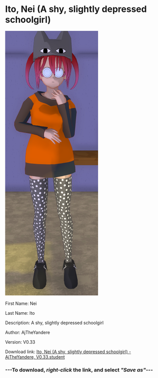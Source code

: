 # Ito, Nei (A shy, slightly depressed schoolgirl)

<img src = "https://raw.githubusercontent.com/Arbiter1223/Daigaku-Gurashi-Custom-Students/master/Students/Files/Ito%2C%20Nei%20(A%20shy%2C%20slightly%20depressed%20schoolgirl).png">

First Name: Nei

Last Name: Ito

Description: A shy, slightly depressed schoolgirl

Author: AjTheYandere

Version: V0.33

Download link: <a href="https://raw.githubusercontent.com/Arbiter1223/Daigaku-Gurashi-Custom-Students/master/Students/Files/Ito%2C%20Nei%20(A%20shy%2C%20slightly%20depressed%20schoolgirl)%20-%20AjTheYandere%2C%20V0.33.student">Ito, Nei (A shy, slightly depressed schoolgirl) - AjTheYandere, V0.33.student</a>

### ---**To download, _right-click_ the link, and select _"Save as"_**---
